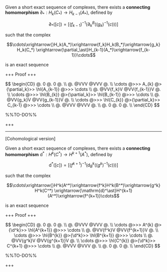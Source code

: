 Given a short exact sequence of complexes, there exists a **connecting homomorphism** $\partial_\ast:H_k(C_\ast)\longrightarrow H_{k-1}(A_*)$, defined by 

$$\partial_\ast([c])=\left[\left(f_{k-1}\right)^{-1}\left(\partial^B_k\left(\left(g_k\right)^{-1}(c)\right)\right)\right]$$

such that the complex

$$\cdots\xrightarrow{}H_k(A_*)\xrightarrow{f_k}H_k(B_*)\xrightarrow{g_k}H_k(C_*) \xrightarrow{\partial_\ast}H_{k-1}(A_*)\xrightarrow{f_{k-1}}\cdots$$

is an exact sequence

+++
Proof
+++

$$
\begin{CD}
        @.      0           @.                0               @.              \\
@.              @VVV                          @VVV                    @.      \\
\cdots  @>>>    A_{k}       @>{\partial_k}>>  \hl{A_{k-1}}    @>>>    \cdots  \\
@.              @VV{f_k}V                     @VV{f_{k-1}}V           @.      \\
\cdots  @>>>    \hl{B_{k}}  @>{\partial_k}>>  \hl{B_{k-1}}    @>>>    \cdots  \\
@.              @VV{g_k}V                     @VV{g_{k-1}}V           @.      \\
\cdots  @>>>    \hl{C_{k}}  @>{\partial_k}>>  C_{k-1}         @>>>    \cdots  \\
@.              @VVV                          @VVV                    @.      \\
        @.      0           @.                0               @.              \\
\end{CD}
$$

%%TO-DO%%

+++

---

[Cohomological version]

Given a short exact sequence of complexes, there exists a **connecting homomorphism** $\mathrm{d}^\ast:H^k(C^\ast)\longrightarrow H^{k+1}(A^*)$, defined by 

$$\mathrm{d}^\ast([c])=\left[\left(f^{k+1}\right)^{-1}\left(\mathrm{d}_B^k\left(\left(g^k\right)^{-1}(c)\right)\right)\right]$$

such that the complex

$$\cdots\xrightarrow{}H^k(A^*)\xrightarrow{f^k}H^k(B^*)\xrightarrow{g^k}H^k(C^*) \xrightarrow{\mathrm{d}^\ast}H^{k+1}(A^*)\xrightarrow{f^{k+1}}\cdots$$

is an exact sequence

+++
Proof
+++

$$
\begin{CD}
        @.      0           @.          0               @.              \\
@.              @VVV                    @VVV                    @.      \\
\cdots  @>>>    A^{k}       @>{\d^k}>>  \hl{A^{k+1}}    @>>>    \cdots  \\
@.              @VV{f^k}V               @VV{f^{k+1}}V           @.      \\
\cdots  @>>>    \hl{B^{k}}  @>{\d^k}>>  \hl{B^{k+1}}    @>>>    \cdots  \\
@.              @VV{g^k}V               @VV{g^{k+1}}V           @.      \\
\cdots  @>>>    \hl{C^{k}}  @>{\d^k}>>  C^{k+1}         @>>>    \cdots  \\
@.              @VVV                    @VVV                    @.      \\
        @.      0           @.          0               @.              \\
\end{CD}
$$

%%TO-DO%%

+++